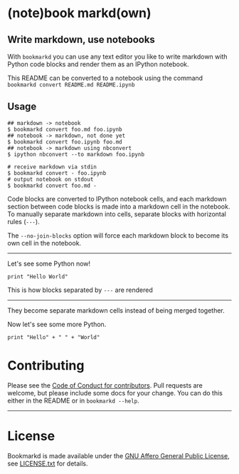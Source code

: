 # (note)book markd(own)

## Write markdown, use notebooks

With `bookmarkd` you can use any text editor you like to write markdown with
Python code blocks and render them as an IPython notebook.

This README can be converted to a notebook using the command
`bookmarkd convert README.md README.ipynb`

## Usage

    ## markdown -> notebook
    $ bookmarkd convert foo.md foo.ipynb
    ## notebook -> markdown, not done yet
    $ bookmarkd convert foo.ipynb foo.md
    ## notebook -> markdown using nbconvert
    $ ipython nbconvert --to markdown foo.ipynb

    # receive markdown via stdin
    $ bookmarkd convert - foo.ipynb
    # output notebook on stdout
    $ bookmarkd convert foo.md -


Code blocks are converted to IPython notebook cells, and each markdown section between code blocks is made into a markdown cell in the notebook. To manually separate markdown into cells, separate blocks with horizontal rules (`---`).

The `--no-join-blocks` option will force each markdown block to become its own cell in the notebook.

---

Let's see some Python now!

    print "Hello World"

This is how blocks separated by `---` are rendered

---

They become separate markdown cells instead of being merged together.

Now let's see some more Python.

    print "Hello" + " " + "World"

# Contributing

Please see the [Code of Conduct for contributors][CoC]. Pull requests are
welcome, but please include some docs for your change. You can do this either
in the README or in `bookmarkd --help`.

[CoC]: https://github.com/ryansb/bookmarkd/blob/master/CONTRIBUTOR_CONDUCT.md

---

# License

Bookmarkd is made available under the [GNU Affero General Public
License][agpl], see [LICENSE.txt][license] for details.

[agpl]: http://www.gnu.org/licenses/agpl.html
[license]: https://github.com/ryansb/bookmarkd/blob/master/LICENSE.txt

